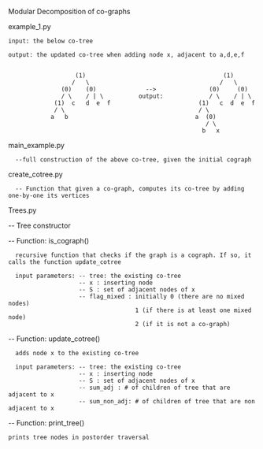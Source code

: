 Modular Decomposition of co-graphs

example_1.py

    input: the below co-tree 
  
    output: the updated co-tree when adding node x, adjacent to a,d,e,f
    

                       (1)                                       (1)
                      /   \                                     /   \
                   (0)    (0)              -->               (0)     (0)
                   / \    / | \          output:             / \    / | \
                 (1)  c   d  e  f                         (1)   c  d  e  f 
                 / \                                      / \
                a   b                                    a  (0)
                                                            / \
                                                           b   x
                                                           

main_example.py

      --full construction of the above co-tree, given the initial cograph


create_cotree.py

      -- Function that given a co-graph, computes its co-tree by adding one-by-one its vertices


Trees.py


  -- Tree constructor
  
  
  -- Function: is_cograph() 
  
      recursive function that checks if the graph is a cograph. If so, it calls the function update_cotree 
      
      input parameters: -- tree: the existing co-tree
                        -- x : inserting node
                        -- S : set of adjacent nodes of x
                        -- flag_mixed : initially 0 (there are no mixed nodes)
                                        1 (if there is at least one mixed node)
                                        2 (if it is not a co-graph)
                                        
  -- Function: update_cotree()
  
      adds node x to the existing co-tree 
      
      input parameters: -- tree: the existing co-tree
                        -- x : inserting node
                        -- S : set of adjacent nodes of x
                        -- sum_adj : # of children of tree that are adjacent to x
                        -- sum_non_adj: # of children of tree that are non adjacent to x

-- Function: print_tree()

    prints tree nodes in postorder traversal
